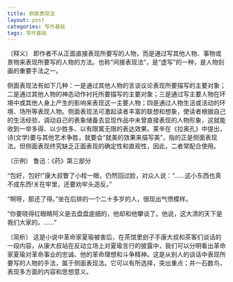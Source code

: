 ```yaml
---
title: 侧面表现法
layout: post
categories: 写作基础
tags: 写作基础
---
```


〔释义〕 即作者不从正面直接表现所要写的人物，而是通过写其他人物、事物或景物来表现所要写的人物的方法。也称“间接表现法”，是“虚写”的一种，是人物刻画的重要手法之一。

侧面表现法有如下几种：一是通过其他人物的言谈议论表现所要描写的主要对象；二是通过其他人物的神态动作衬托所要描写的主要对象；三是通过写主要人物在环境中或其他人身上产生的影响来表现这一主要人物；四是通过人物生活或活动的环境、场所等表现人物。侧面表现法可激起读者丰富的联想和想象，使读者根据自己的生活经验，调动自己的表象储备去显现作品中未曾直接表现的人物形象，这就能收到一举多得、以少胜多、以有限寓无限的表达效果。莱辛在《拉奥孔》中提出，诗(文学)要与其他艺术争胜，就要会“就美的效果来描写美”，指的正是侧面表现法。但侧面表现终究缺乏正面表现的确定性和直观性，因此，二者常配合使用。

〔示例〕 鲁迅：《药》第三部分

“包好，包好!”康大叔瞥了小栓一眼，仍然回过脸，对众人说：“……这小东西也真不成东西!关在牢里，还要劝牢头造反。”

“啊呀，那还了得。”坐在后排的一个二十多岁的人，很现出气愤模样。

“你要晓得红眼睛阿义是去盘盘底细的，他却和他攀谈了。他说，这大清的天下是我们大家的。……”

〔简析〕 这是小说中革命家夏瑜被害后，在茶馆里刽子手康大叔和茶客们谈话的一段内容，从康大叔站在反动立场上对夏瑜言行的披露中，我们可以分明看出革命家夏瑜对革命事业的忠诚、他的革命理想和斗争精神。这是从别人的谈话中表现所要写的人物的手法，属于侧面表现法。它可以有所选择，突出重点；并一石数鸟，表现多方面的内容和思想意义。 